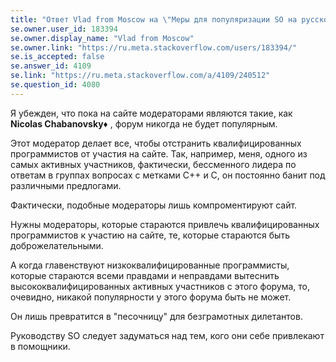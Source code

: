 ```yaml
---
title: "Ответ Vlad from Moscow на \"Меры для популяризации SO на русском\""
se.owner.user_id: 183394
se.owner.display_name: "Vlad from Moscow"
se.owner.link: "https://ru.meta.stackoverflow.com/users/183394/"
se.is_accepted: false
se.answer_id: 4109
se.link: "https://ru.meta.stackoverflow.com/a/4109/240512"
se.question_id: 4080
---
```


Я убежден, что пока на сайте модераторами являются такие, как **Nicolas Chabanovsky♦** , форум никогда не будет популярным.

Этот модератор делает все, чтобы отстранить квалифицированных программистов от участия на сайте. Так, например, меня, одного из самых активных участников, фактически, бессменного лидера по ответам в группах вопросах с метками C++ и C, он постоянно банит под различными предлогами.

Фактически, подобные модераторы лишь компроментируют сайт.

Нужны модераторы, которые стараются привлечь квалифицированных программистов к участию на сайте, те, которые стараются быть доброжелательными.

А когда главенствуют низкоквалифицированные программисты, которые стараются всеми правдами и неправдами вытеснить высококвалифицированных активных участников с этого форума, то, очевидно, никакой популярности у этого форума быть не может.

Он лишь превратится в "песочницу" для безграмотных дилетантов.

Руководству SO следует задуматься над тем, кого они себе привлекают в помощники.
